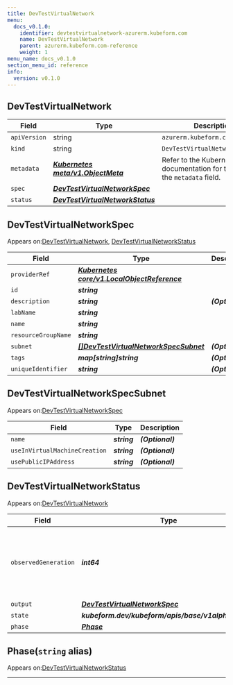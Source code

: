 ```yaml
---
title: DevTestVirtualNetwork
menu:
  docs_v0.1.0:
    identifier: devtestvirtualnetwork-azurerm.kubeform.com
    name: DevTestVirtualNetwork
    parent: azurerm.kubeform.com-reference
    weight: 1
menu_name: docs_v0.1.0
section_menu_id: reference
info:
  version: v0.1.0
---
```


## DevTestVirtualNetwork
| Field | Type | Description |
| ------ | ----- | ----------- |
| `apiVersion` | string | `azurerm.kubeform.com/v1alpha1` |
|    `kind` | string | `DevTestVirtualNetwork` |
| `metadata` | ***[Kubernetes meta/v1.ObjectMeta](https://kubernetes.io/docs/reference/generated/kubernetes-api/v1.13/#objectmeta-v1-meta)***|Refer to the Kubernetes API documentation for the fields of the `metadata` field.|
| `spec` | ***[DevTestVirtualNetworkSpec](#devtestvirtualnetworkspec)***||
| `status` | ***[DevTestVirtualNetworkStatus](#devtestvirtualnetworkstatus)***||
## DevTestVirtualNetworkSpec

Appears on:[DevTestVirtualNetwork](#devtestvirtualnetwork), [DevTestVirtualNetworkStatus](#devtestvirtualnetworkstatus)

| Field | Type | Description |
| ------ | ----- | ----------- |
| `providerRef` | ***[Kubernetes core/v1.LocalObjectReference](https://kubernetes.io/docs/reference/generated/kubernetes-api/v1.13/#localobjectreference-v1-core)***||
| `id` | ***string***||
| `description` | ***string***| ***(Optional)*** |
| `labName` | ***string***||
| `name` | ***string***||
| `resourceGroupName` | ***string***||
| `subnet` | ***[[]DevTestVirtualNetworkSpecSubnet](#devtestvirtualnetworkspecsubnet)***| ***(Optional)*** |
| `tags` | ***map[string]string***| ***(Optional)*** |
| `uniqueIdentifier` | ***string***| ***(Optional)*** |
## DevTestVirtualNetworkSpecSubnet

Appears on:[DevTestVirtualNetworkSpec](#devtestvirtualnetworkspec)

| Field | Type | Description |
| ------ | ----- | ----------- |
| `name` | ***string***| ***(Optional)*** |
| `useInVirtualMachineCreation` | ***string***| ***(Optional)*** |
| `usePublicIPAddress` | ***string***| ***(Optional)*** |
## DevTestVirtualNetworkStatus

Appears on:[DevTestVirtualNetwork](#devtestvirtualnetwork)

| Field | Type | Description |
| ------ | ----- | ----------- |
| `observedGeneration` | ***int64***| ***(Optional)*** Resource generation, which is updated on mutation by the API Server.|
| `output` | ***[DevTestVirtualNetworkSpec](#devtestvirtualnetworkspec)***| ***(Optional)*** |
| `state` | ***kubeform.dev/kubeform/apis/base/v1alpha1.State***| ***(Optional)*** |
| `phase` | ***[Phase](#phase)***| ***(Optional)*** |
## Phase(`string` alias)

Appears on:[DevTestVirtualNetworkStatus](#devtestvirtualnetworkstatus)

---
